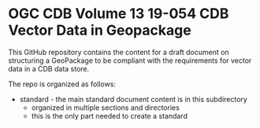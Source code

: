 # OGC CDB Volume 13 19-054 CDB Vector Data in Geopackage

This GitHub repository contains the content for a draft document on structuring a GeoPackage to be compliant with the requirements for vector data in a CDB data store.

The repo is organized as follows:

* standard - the main standard document content is in this subdirectory
  - organized in multiple sections and directories
  - this is the only part needed to create a standard
